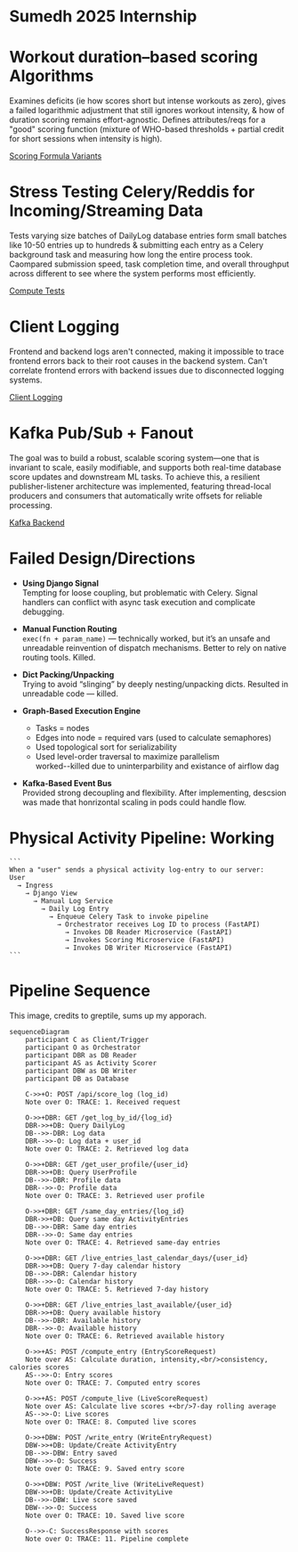 # Sumedh 2025 Internship


# Workout duration–based scoring Algorithms
Examines deficits (ie how scores short but intense workouts as zero), gives a failed logarithmic adjustment that still ignores workout intensity, & how of duration scoring remains effort-agnostic. Defines attributes/reqs for a "good" scoring function (mixture of WHO-based thresholds + partial credit for short sessions when intensity is high).

[Scoring Formula Variants](./Brainstorming%20Improvements%20to%20the%20Physical%20Activity%20Score%20Computation.pdf)


# Stress Testing Celery/Reddis for Incoming/Streaming Data
Tests varying size batches of DailyLog database entries form small batches like 10-50 entries up to hundreds &  submitting each entry as a Celery background task and measuring how long the entire process took. Caompared submission speed, task completion time, and overall throughput across different to see where the system performs most efficiently.

[Compute Tests](./Reddis%20%26%20Celery%20Execution%20Time.pdf)


# Client Logging
Frontend and backend logs aren't connected, making it impossible to trace frontend errors back to their root causes in the backend system. Can't correlate frontend errors with backend issues due to disconnected logging systems.

[Client Logging](https://github.com/Preffect-Inc/Preffect-HealthEngine/blob/main/app/views/client_log_view.py)

# Kafka Pub/Sub + Fanout
The goal was to build a robust, scalable scoring system—one that is invariant to scale, easily modifiable, and supports both real-time database score updates and downstream ML tasks. To achieve this, a resilient publisher-listener architecture was implemented, featuring thread-local producers and consumers that automatically write offsets for reliable processing.

[Kafka Backend](https://github.com/Preffect-Inc/Preffect-HealthEngine/pull/374/files#diff-f0b36047804fc1a021d20667d8da0073a215761639235064f52630a03d570e10)

# Failed Design/Directions
- **Using Django Signal**  
  Tempting for loose coupling, but problematic with Celery. Signal handlers can conflict with async task execution and complicate debugging.

- **Manual Function Routing**  
  `exec(fn + param_name)` — technically worked, but it’s an unsafe and unreadable reinvention of dispatch mechanisms. Better to rely on native routing tools. Killed.

- **Dict Packing/Unpacking**  
  Trying to avoid “slinging” by deeply nesting/unpacking dicts. Resulted in unreadable code — killed.

- **Graph-Based Execution Engine**  
  - Tasks = nodes  
  - Edges into node = required vars (used to calculate semaphores)  
  - Used topological sort for serializability  
  - Used level-order traversal to maximize parallelism  
  worked--killed due to uninterparbility and existance of airflow dag

- **Kafka-Based Event Bus**  
  Provided strong decoupling and flexibility. After implementing, descsion was made that honrizontal scaling in pods could handle flow.

# Physical Activity Pipeline: Working
<pre lang="markdown"><code>```
When a "user" sends a physical activity log-entry to our server:
User
  → Ingress
    → Django View
      → Manual Log Service
        → Daily Log Entry
          → Enqueue Celery Task to invoke pipeline
            → Orchestrator receives Log ID to process (FastAPI)
              → Invokes DB Reader Microservice (FastAPI)
              → Invokes Scoring Microservice (FastAPI)
              → Invokes DB Writer Microservice (FastAPI)
```</code></pre>


# Pipeline Sequence
This image, credits to greptile, sums up my apporach.
```mermaid
sequenceDiagram
    participant C as Client/Trigger
    participant O as Orchestrator
    participant DBR as DB Reader
    participant AS as Activity Scorer
    participant DBW as DB Writer
    participant DB as Database
    
    C->>+O: POST /api/score_log (log_id)
    Note over O: TRACE: 1. Received request
    
    O->>+DBR: GET /get_log_by_id/{log_id}
    DBR->>+DB: Query DailyLog
    DB-->>-DBR: Log data
    DBR-->>-O: Log data + user_id
    Note over O: TRACE: 2. Retrieved log data
    
    O->>+DBR: GET /get_user_profile/{user_id}
    DBR->>+DB: Query UserProfile  
    DB-->>-DBR: Profile data
    DBR-->>-O: Profile data
    Note over O: TRACE: 3. Retrieved user profile
    
    O->>+DBR: GET /same_day_entries/{log_id}
    DBR->>+DB: Query same day ActivityEntries
    DB-->>-DBR: Same day entries
    DBR-->>-O: Same day entries
    Note over O: TRACE: 4. Retrieved same-day entries
    
    O->>+DBR: GET /live_entries_last_calendar_days/{user_id}
    DBR->>+DB: Query 7-day calendar history
    DB-->>-DBR: Calendar history
    DBR-->>-O: Calendar history
    Note over O: TRACE: 5. Retrieved 7-day history
    
    O->>+DBR: GET /live_entries_last_available/{user_id}
    DBR->>+DB: Query available history
    DB-->>-DBR: Available history  
    DBR-->>-O: Available history
    Note over O: TRACE: 6. Retrieved available history
    
    O->>+AS: POST /compute_entry (EntryScoreRequest)
    Note over AS: Calculate duration, intensity,<br/>consistency, calories scores
    AS-->>-O: Entry scores
    Note over O: TRACE: 7. Computed entry scores
    
    O->>+AS: POST /compute_live (LiveScoreRequest)
    Note over AS: Calculate live scores +<br/>7-day rolling average
    AS-->>-O: Live scores
    Note over O: TRACE: 8. Computed live scores
    
    O->>+DBW: POST /write_entry (WriteEntryRequest)
    DBW->>+DB: Update/Create ActivityEntry
    DB-->>-DBW: Entry saved
    DBW-->>-O: Success
    Note over O: TRACE: 9. Saved entry score
    
    O->>+DBW: POST /write_live (WriteLiveRequest) 
    DBW->>+DB: Update/Create ActivityLive
    DB-->>-DBW: Live score saved
    DBW-->>-O: Success
    Note over O: TRACE: 10. Saved live score
    
    O-->>-C: SuccessResponse with scores
    Note over O: TRACE: 11. Pipeline complete


